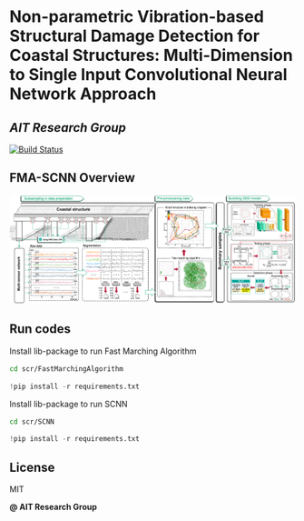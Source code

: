 # Non-parametric Vibration-based Structural Damage Detection for Coastal Structures: Multi-Dimension to Single Input Convolutional Neural Network Approach
## _AIT Research Group_

[![Build Status](https://travis-ci.org/joemccann/dillinger.svg?branch=master)](https://travis-ci.org/joemccann/dillinger)

## FMA-SCNN Overview
![Overview](./images/Overview-FMA-SCNN.png)

## Run codes
Install lib-package to run Fast Marching Algorithm
```bash
cd scr/FastMarchingAlgorithm
```

```python
!pip install -r requirements.txt
```
Install lib-package to run SCNN
```bash
cd scr/SCNN
```

```python
!pip install -r requirements.txt
```

## License

MIT

**@ AIT Research Group**
